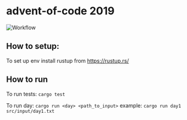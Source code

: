 # advent-of-code 2019

![Workflow](https://github.com/vteremasov/advent-of-code/workflows/rust/badge.svg)

## How to setup:

To set up env install rustup from https://rustup.rs/

## How to run

To run tests: `cargo test`

To run day: `cargo run <day> <path_to_input>` example: `cargo run day1 src/input/day1.txt`
